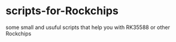 # scripts-for-Rockchips
some small and usuful scripts that help you with RK35588 or other Rockchips 
